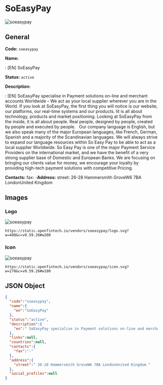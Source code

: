 
# SoEasyPay 
![soeasypay](https://static.openfintech.io/vendors/soeasypay/logo.svg?w=400&c=v0.59.26#w200)  

## General 
 
**Code:** `soeasypay` 
 
**Name:** 
 
:	[EN] SoEasyPay 
 
**Status:** `active` 
 
**Description:** 
 
: [EN]  SoEasyPay specialise in Payment solutions on-line and merchant accounts Worldwide - We act as your local supplier wherever you are in the World. If you look at SoEasyPay, the first thing you will notice is our website, our platforms, our real-time systems and our products. Iit is all about technology, products and market positioning. Looking at SoEasyPay from the inside, it is all about people. Real people, designed by people, created by people and executed by people.   Our company language is English, but we also speak many of the major European languages, like French, German, Spanish and a majority of the Scandinavian languages. We will always strive to expand our language resources within So Easy Pay to be able to act as a local supplier Worldwide. So Easy Pay is one of the major Payment Service Providers on the international market, and we have the benefit of a very strong supplier base of Domestic and European Banks. We are focusing on bringing our clients value for money, we encourage your loyalty by providing high-tech payment solutions with competitive Pricing.  
 
**Contacts:** 
fax: -**Address:** 
street:  26-28 Hammersmith GroveW6 7BA LondonUnited Kingdom  

## Images 

### Logo 
 
![soeasypay](https://static.openfintech.io/vendors/soeasypay/logo.svg?w=400&c=v0.59.26#w200)  

```
https://static.openfintech.io/vendors/soeasypay/logo.svg?w=400&c=v0.59.26#w200
```  

### Icon 
 
![soeasypay](https://static.openfintech.io/vendors/soeasypay/icon.svg?w=278&c=v0.59.26#w100)  

```
https://static.openfintech.io/vendors/soeasypay/icon.svg?w=278&c=v0.59.26#w100
```  

## JSON Object 

```json
{
  "code":"soeasypay",
  "name":{
    "en":"SoEasyPay"
  },
  "status":"active",
  "description":{
    "en":" SoEasyPay specialise in Payment solutions on-line and merchant accounts Worldwide - We act as your local supplier wherever you are in the World. If you look at SoEasyPay, the first thing you will notice is our website, our platforms, our real-time systems and our products. Iit is all about technology, products and market positioning. Looking at SoEasyPay from the inside, it is all about people. Real people, designed by people, created by people and executed by people. \u00a0 Our company language is English, but we also speak many of the major European languages, like French, German, Spanish and a majority of the Scandinavian languages. We will always strive to expand our language resources within So Easy Pay to be able to act as a local supplier Worldwide. So Easy Pay is one of the major Payment Service Providers on the international market, and we have the benefit of a very strong supplier base of Domestic and European Banks. We are focusing on bringing our clients value for money, we encourage your loyalty by providing high-tech payment solutions with competitive Pricing. "
  },
  "links":null,
  "countries":null,
  "contacts":{
    "fax":"-"
  },
  "address":{
    "street":" 26-28 Hammersmith GroveW6 7BA LondonUnited Kingdom "
  },
  "social_profiles":null
}
```  
